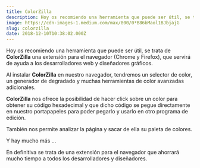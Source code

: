 ```yaml
---
title: ColorZilla
description: Hoy os recomiendo una herramienta que puede ser útil, se trata de ColorZilla una extensión para el navegador (Chrome y Firefox), que…
image: https://cdn-images-1.medium.com/max/800/0*B86bMaol1BJbjajG
slug: colorzilla
date: 2018-12-10T10:38:02.000Z
---
```


Hoy os recomiendo una herramienta que puede ser útil, se trata de **ColorZilla** una extensión para el navegador (Chrome y Firefox), que servirá de ayuda a los desarrolladores web y diseñadores gráficos.

Al instalar **ColorZilla** en nuestro navegador, tendremos un selector de color, un generador de degradado y muchas herramientas de color avanzadas adicionales.

**ColorZilla** nos ofrece la posibilidad de hacer click sobre un color para obtener su código hexadecimal y que dicho código se pegue directamente en nuestro portapapeles para poder pegarlo y usarlo en otro programa de edición.

También nos permite analizar la página y sacar de ella su paleta de colores.

Y hay mucho más …

En definitiva se trata de una extensión para el navegador que ahorrará mucho tiempo a todos los desarrolladores y diseñadores.

